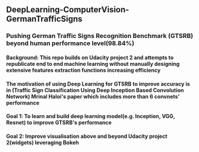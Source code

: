 ## DeepLearning-ComputerVision-GermanTrafficSigns
### Pushing German Traffic Signs Recognition Benchmark (GTSRB) beyond human performance level(98.84%)
#### Background: This repo builds on Udacity project 2 and attempts to republicate end to end machine learning without manually designing extensive features extraction functions increasing efficiency 
#### The motivation of using Deep Learning for GTSRB to improve accuracy is in (Traffic Sign Classification Using Deep Inception Based Convolution Network) Mrinal Haloi's paper which includes more than 6 convnets' performance
#### Goal 1: To learn and build deep learning model(e.g. Inception, VGG, Resnet) to improve GTSRB's performance
#### Goal 2: Improve visualisation above and beyond Udacity project 2(widgets) leveraging Bokeh
